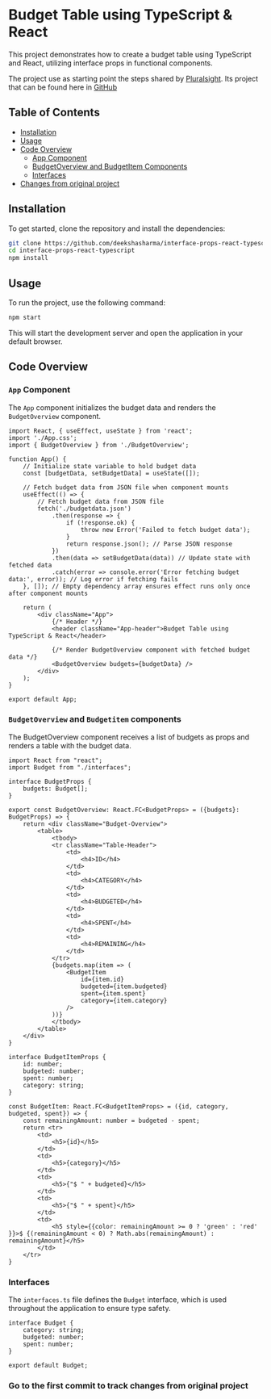 # Budget Table using TypeScript & React

This project demonstrates how to create a budget table using TypeScript and React, utilizing interface props in functional components.

The project use as starting point the steps shared by [Pluralsight](https://www.pluralsight.com/resources/blog/guides/use-interface-props-in-functional-components-using-typescript-with-react). Its project that can be found here in [GitHub](https://github.com/deekshasharma/interface-props-react-typescript.git)

## Table of Contents
- [Installation](#installation)
- [Usage](#usage)
- [Code Overview](#code-overview)
  - [App Component](#app-component)
  - [BudgetOverview and BudgetItem Components](#budgetoverview-and-budgetitem-components)
  - [Interfaces](#interfaces)
- [Changes from original project](#changes-from-original-project)


## Installation

To get started, clone the repository and install the dependencies:

```bash
git clone https://github.com/deekshasharma/interface-props-react-typescript.git
cd interface-props-react-typescript
npm install
```

## Usage
To run the project, use the following command:
```bash
npm start
```

This will start the development server and open the application in your default browser.

## Code Overview

### `App` Component
The `App` component initializes the budget data and renders the `BudgetOverview` component.

```tsx
import React, { useEffect, useState } from 'react';
import './App.css';
import { BudgetOverview } from './BudgetOverview';

function App() {
    // Initialize state variable to hold budget data
    const [budgetData, setBudgetData] = useState([]);

    // Fetch budget data from JSON file when component mounts
    useEffect(() => {
        // Fetch budget data from JSON file
        fetch('./budgetdata.json')
            .then(response => {
                if (!response.ok) {
                    throw new Error('Failed to fetch budget data');
                }
                return response.json(); // Parse JSON response
            })
            .then(data => setBudgetData(data)) // Update state with fetched data
            .catch(error => console.error('Error fetching budget data:', error)); // Log error if fetching fails
    }, []); // Empty dependency array ensures effect runs only once after component mounts

    return (
        <div className="App">
            {/* Header */}
            <header className="App-header">Budget Table using TypeScript & React</header>
            
            {/* Render BudgetOverview component with fetched budget data */}
            <BudgetOverview budgets={budgetData} />
        </div>
    );
}

export default App;
```

### `BudgetOverview` and `Budgetitem` components
The BudgetOverview component receives a list of budgets as props and renders a table with the budget data.

```tsx
import React from "react";
import Budget from "./interfaces";

interface BudgetProps {
    budgets: Budget[];
}

export const BudgetOverview: React.FC<BudgetProps> = ({budgets}: BudgetProps) => {
    return <div className="Budget-Overview">
        <table>
            <tbody>
            <tr className="Table-Header">
                <td>
                    <h4>ID</h4>
                </td>
                <td>
                    <h4>CATEGORY</h4>
                </td>
                <td>
                    <h4>BUDGETED</h4>
                </td>
                <td>
                    <h4>SPENT</h4>
                </td>
                <td>
                    <h4>REMAINING</h4>
                </td>
            </tr>
            {budgets.map(item => (
                <BudgetItem 
                    id={item.id}
                    budgeted={item.budgeted}
                    spent={item.spent}
                    category={item.category} 
                />
            ))}
            </tbody>
        </table>
    </div>
}

interface BudgetItemProps {
    id: number;
    budgeted: number;
    spent: number;
    category: string;
}

const BudgetItem: React.FC<BudgetItemProps> = ({id, category, budgeted, spent}) => {
    const remainingAmount: number = budgeted - spent;
    return <tr>
        <td>
            <h5>{id}</h5>
        </td>
        <td>
            <h5>{category}</h5>
        </td>
        <td>
            <h5>{"$ " + budgeted}</h5>
        </td>
        <td>
            <h5>{"$ " + spent}</h5>
        </td>
        <td>
            <h5 style={{color: remainingAmount >= 0 ? 'green' : 'red' }}>$ {(remainingAmount < 0) ? Math.abs(remainingAmount) : remainingAmount}</h5>
        </td>
    </tr>
}
```

### Interfaces
The `interfaces.ts` file defines the `Budget` interface, which is used throughout the application to ensure type safety.

```tsx
interface Budget {
    category: string;
    budgeted: number;
    spent: number;
}

export default Budget;
```

### Go to the first commit to track changes from original project
